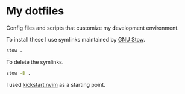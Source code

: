 # My dotfiles

Config files and scripts that customize my development environment.

To install these I use symlinks maintained by [GNU Stow](https://www.gnu.org/software/stow/).

```sh
stow .
```

To delete the symlinks.

```sh
stow -D .
```

I used [kickstart.nvim](https://github.com/nvim-lua/kickstart.nvim) as a starting point.
